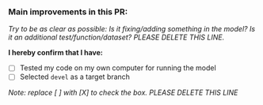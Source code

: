 ### Main improvements in this PR:
*Try to be as clear as possible: Is it fixing/adding something in the model? Is it an additional test/function/dataset? PLEASE DELETE THIS LINE.*

**I hereby confirm that I have:**

- [ ] Tested my code on my own computer for running the model
- [ ] Selected `devel` as a target branch

*Note: replace [ ] with [X] to check the box. PLEASE DELETE THIS LINE*